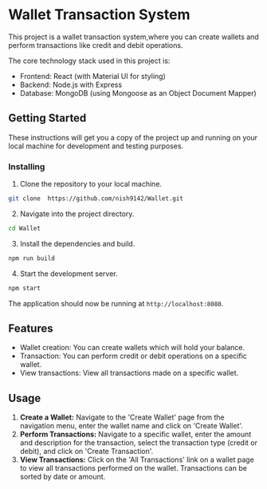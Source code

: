 # Wallet Transaction System

This project is a wallet transaction system,where you can create wallets and perform transactions like credit and debit operations.

The core technology stack used in this project is:
- Frontend: React (with Material UI for styling)
- Backend: Node.js with Express
- Database: MongoDB (using Mongoose as an Object Document Mapper)

## Getting Started

These instructions will get you a copy of the project up and running on your local machine for development and testing purposes.


### Installing

1. Clone the repository to your local machine.
```bash
git clone  https://github.com/nish9142/Wallet.git
```
2. Navigate into the project directory.
```bash
cd Wallet
```
3. Install the dependencies and build.
```bash
npm run build
```
4. Start the development server.
```bash
npm start
```
The application should now be running at `http://localhost:8080`.

## Features

- Wallet creation: You can create wallets which will hold your balance.
- Transaction: You can perform credit or debit operations on a specific wallet.
- View transactions: View all transactions made on a specific wallet.

## Usage

1. **Create a Wallet:** Navigate to the 'Create Wallet' page from the navigation menu, enter the wallet name and click on 'Create Wallet'.
2. **Perform Transactions:** Navigate to a specific wallet, enter the amount and description for the transaction, select the transaction type (credit or debit), and click on 'Create Transaction'.
3. **View Transactions:** Click on the 'All Transactions' link on a wallet page to view all transactions performed on the wallet. Transactions can be sorted by date or amount.
